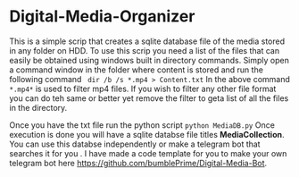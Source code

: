 # Digital-Media-Organizer
This is a simple scrip that creates a sqlite database file of the  media stored in any folder on HDD. To use this scrip you need a list of the files that can easily be obtained using windows built in directory commands. Simply open a command window in the folder where content is stored and run the following command
    ``` 
    dir /b /s *.mp4 > Content.txt
    ```
In the above command `*.mp4*` is used to filter mp4 files. If you wish to filter any other file format you can do teh same or better yet remove the filter to geta list of all the files in the directory. 

Once you have the txt file run the python script
    ```
    python MediaDB.py
    ```
Once execution is done you will have a sqlite databse file titles **MediaCollection**.
You can use this databse independently or make a telegram bot that searches it for you . I have made a code template for you to make your own telegram bot here https://github.com/bumblePrime/Digital-Media-Bot.
